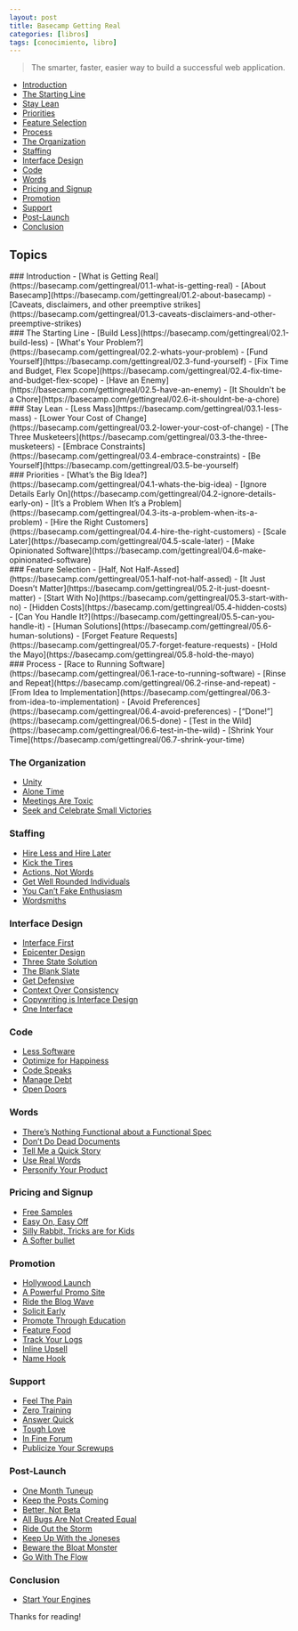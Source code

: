 ```yaml
---
layout: post
title: Basecamp Getting Real
categories: [libros]
tags: [conocimiento, libro]
---
```


<!--Resumen-->

> The smarter, faster, easier way to build a successful web application.

- [Introduction](#1)
- [The Starting Line](#2)
- [Stay Lean](#3)
- [Priorities](#4)
- [Feature Selection](#5)
- [Process](#6)
- [The Organization](#7)
- [Staffing](#8)
- [Interface Design](#9)
- [Code](#10)
- [Words](#11)
- [Pricing and Signup](#12)
- [Promotion](#13)
- [Support](#14)
- [Post-Launch](#15)
- [Conclusion](#16)

## Topics 

<div id="1"> </div>
### Introduction
- [What is Getting Real](https://basecamp.com/gettingreal/01.1-what-is-getting-real)
- [About Basecamp](https://basecamp.com/gettingreal/01.2-about-basecamp)
- [Caveats, disclaimers, and other preemptive strikes](https://basecamp.com/gettingreal/01.3-caveats-disclaimers-and-other-preemptive-strikes)

<div id="2"> </div>
###  The Starting Line
- [Build Less](https://basecamp.com/gettingreal/02.1-build-less)
- [What's Your Problem?](https://basecamp.com/gettingreal/02.2-whats-your-problem)
- [Fund Yourself](https://basecamp.com/gettingreal/02.3-fund-yourself)
- [Fix Time and Budget, Flex Scope](https://basecamp.com/gettingreal/02.4-fix-time-and-budget-flex-scope)
- [Have an Enemy](https://basecamp.com/gettingreal/02.5-have-an-enemy)
- [It Shouldn't be a Chore](https://basecamp.com/gettingreal/02.6-it-shouldnt-be-a-chore)

<div id="3"> </div>
### Stay Lean
- [Less Mass](https://basecamp.com/gettingreal/03.1-less-mass)
- [Lower Your Cost of Change](https://basecamp.com/gettingreal/03.2-lower-your-cost-of-change)
- [The Three Musketeers](https://basecamp.com/gettingreal/03.3-the-three-musketeers)
- [Embrace Constraints](https://basecamp.com/gettingreal/03.4-embrace-constraints)
- [Be Yourself](https://basecamp.com/gettingreal/03.5-be-yourself)

<div id="4"> </div>
### Priorities
- [What’s the Big Idea?](https://basecamp.com/gettingreal/04.1-whats-the-big-idea)
- [Ignore Details Early On](https://basecamp.com/gettingreal/04.2-ignore-details-early-on)
- [It’s a Problem When It’s a Problem](https://basecamp.com/gettingreal/04.3-its-a-problem-when-its-a-problem)
- [Hire the Right Customers](https://basecamp.com/gettingreal/04.4-hire-the-right-customers)
- [Scale Later](https://basecamp.com/gettingreal/04.5-scale-later)
- [Make Opinionated Software](https://basecamp.com/gettingreal/04.6-make-opinionated-software)

<div id="5"> </div>
### Feature Selection
- [Half, Not Half-Assed](https://basecamp.com/gettingreal/05.1-half-not-half-assed)
- [It Just Doesn’t Matter](https://basecamp.com/gettingreal/05.2-it-just-doesnt-matter)
- [Start With No](https://basecamp.com/gettingreal/05.3-start-with-no)
- [Hidden Costs](https://basecamp.com/gettingreal/05.4-hidden-costs)
- [Can You Handle It?](https://basecamp.com/gettingreal/05.5-can-you-handle-it)
- [Human Solutions](https://basecamp.com/gettingreal/05.6-human-solutions)
- [Forget Feature Requests](https://basecamp.com/gettingreal/05.7-forget-feature-requests)
- [Hold the Mayo](https://basecamp.com/gettingreal/05.8-hold-the-mayo)

<div id="6"> </div>
### Process
- [Race to Running Software](https://basecamp.com/gettingreal/06.1-race-to-running-software)
- [Rinse and Repeat](https://basecamp.com/gettingreal/06.2-rinse-and-repeat)
- [From Idea to Implementation](https://basecamp.com/gettingreal/06.3-from-idea-to-implementation)
- [Avoid Preferences](https://basecamp.com/gettingreal/06.4-avoid-preferences)
- [“Done!”](https://basecamp.com/gettingreal/06.5-done)
- [Test in the Wild](https://basecamp.com/gettingreal/06.6-test-in-the-wild)
- [Shrink Your Time](https://basecamp.com/gettingreal/06.7-shrink-your-time)

<div id="7"> </div>

### The Organization
- [Unity](https://basecamp.com/gettingreal/07.1-unity)
- [Alone Time](https://basecamp.com/gettingreal/07.2-alone-time)
- [Meetings Are Toxic](https://basecamp.com/gettingreal/07.3-meetings-are-toxic)
- [Seek and Celebrate Small Victories](https://basecamp.com/gettingreal/07.4-seek-and-celebrate-small-victories)

<div id="8"> </div>

### Staffing
- [Hire Less and Hire Later](https://basecamp.com/gettingreal/08.1-hire-less-and-hire-later)
- [Kick the Tires](https://basecamp.com/gettingreal/08.2-kick-the-tires)
- [Actions, Not Words](https://basecamp.com/gettingreal/08.3-actions-not-words)
- [Get Well Rounded Individuals](https://basecamp.com/gettingreal/08.4-get-well-rounded-individuals)
- [You Can’t Fake Enthusiasm](https://basecamp.com/gettingreal/08.5-you-cant-fake-enthusiasm)
- [Wordsmiths](https://basecamp.com/gettingreal/08.6-wordsmiths)

<div id="9"> </div>

### Interface Design
- [Interface First](https://basecamp.com/gettingreal/09.1-interface-first)
- [Epicenter Design](https://basecamp.com/gettingreal/09.2-epicenter-design)
- [Three State Solution](https://basecamp.com/gettingreal/09.3-three-state-solution)
- [The Blank Slate](https://basecamp.com/gettingreal/09.4-the-blank-slate)
- [Get Defensive](https://basecamp.com/gettingreal/09.5-get-defensive)
- [Context Over Consistency](https://basecamp.com/gettingreal/09.6-context-over-consistency)
- [Copywriting is Interface Design](https://basecamp.com/gettingreal/09.7-copywriting-is-interface-design)
- [One Interface](https://basecamp.com/gettingreal/09.8-one-interface)

<div id="10"> </div>

### Code
- [Less Software](https://basecamp.com/gettingreal/10.1-less-software)
- [Optimize for Happiness](https://basecamp.com/gettingreal/10.2-optimize-for-happiness)
- [Code Speaks](https://basecamp.com/gettingreal/10.3-code-speaks)
- [Manage Debt](https://basecamp.com/gettingreal/10.4-manage-debt)
- [Open Doors](https://basecamp.com/gettingreal/10.5-open-doors)

<div id="11"> </div>

### Words
- [There’s Nothing Functional about a Functional Spec](https://basecamp.com/gettingreal/11.1-theres-nothing-functional-about-afunctional-spec)
- [Don’t Do Dead Documents](https://basecamp.com/gettingreal/11.2-dont-do-dead-documents)
- [Tell Me a Quick Story](https://basecamp.com/gettingreal/11.3-tell-me-a-quick-story)
- [Use Real Words](https://basecamp.com/gettingreal/11.4-use-real-words)
- [Personify Your Product](https://basecamp.com/gettingreal/11.5-personify-your-product)

<div id="12"> </div>

### Pricing and Signup

- [Free Samples](https://basecamp.com/gettingreal/12.1-free-samples)
- [Easy On, Easy Off](https://basecamp.com/gettingreal/12.2-easy-on-easy-off)
- [Silly Rabbit, Tricks are for Kids](https://basecamp.com/gettingreal/12.3-silly-rabbit-tricks-are-for-kids)
- [A Softer bullet](https://basecamp.com/gettingreal/12.4-a-softer-bullet)

<div id="13"> </div>

### Promotion

- [Hollywood Launch](https://basecamp.com/gettingreal/13.1-hollywood-launch)
- [A Powerful Promo Site](https://basecamp.com/gettingreal/13.2-a-powerful-promo-site)
- [Ride the Blog Wave](https://basecamp.com/gettingreal/13.3-ride-the-blog-wave)
- [Solicit Early](https://basecamp.com/gettingreal/13.4-solicit-early)
- [Promote Through Education](https://basecamp.com/gettingreal/13.5-promote-through-education)
- [Feature Food](https://basecamp.com/gettingreal/13.6-feature-food)
- [Track Your Logs](https://basecamp.com/gettingreal/13.7-track-your-logs)
- [Inline Upsell](https://basecamp.com/gettingreal/13.8-inline-upsell)
- [Name Hook](https://basecamp.com/gettingreal/13.9-name-hook)

<div id="14"> </div>

### Support
- [Feel The Pain](https://basecamp.com/gettingreal/14.1-feel-the-pain)
- [Zero Training](https://basecamp.com/gettingreal/14.2-zero-training)
- [Answer Quick](https://basecamp.com/gettingreal/14.3-answer-quick)
- [Tough Love](https://basecamp.com/gettingreal/14.4-tough-love)
- [In Fine Forum](https://basecamp.com/gettingreal/14.5-in-fine-forum)
- [Publicize Your Screwups](https://basecamp.com/gettingreal/14.6-publicize-your-screwups)

<div id="15"> </div>

### Post-Launch

- [One Month Tuneup](https://basecamp.com/gettingreal/15.1-one-month-tuneup)
- [Keep the Posts Coming](https://basecamp.com/gettingreal/15.2-keep-the-posts-coming)
- [Better, Not Beta](https://basecamp.com/gettingreal/15.3-better-not-beta)
- [All Bugs Are Not Created Equal](https://basecamp.com/gettingreal/15.4-all-bugs-are-not-created-equal)
- [Ride Out the Storm](https://basecamp.com/gettingreal/15.5-ride-out-the-storm)
- [Keep Up With the Joneses](https://basecamp.com/gettingreal/15.6-keep-up-with-the-joneses)
- [Beware the Bloat Monster](https://basecamp.com/gettingreal/15.7-beware-the-bloat-monster)
- [Go With The Flow](https://basecamp.com/gettingreal/15.8-go-with-the-flow)

<div id="16"> </div>

### Conclusion
- [Start Your Engines](https://basecamp.com/gettingreal/16.1-start-your-engines)

Thanks for reading!